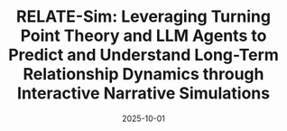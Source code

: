 ---
title: "RELATE-Sim: Leveraging Turning Point Theory and LLM Agents to Predict and Understand Long-Term Relationship Dynamics through Interactive Narrative Simulations"
authors: 'Matthew Yue, <strong>Zhikun Xu†</strong>, Vivek Gupta, Thao Ha, Liesal Sharabi, Ben Zhou'
collection: publications
category: preprints
permalink: /publication/2025-10-01-paper-11
excerpt: 
date: 2025-10-01
venue: arXiv
slidesurl: 
paperurl: https://arxiv.org/abs/2510.00414
citation: 
---